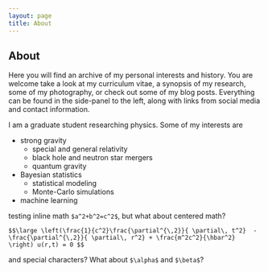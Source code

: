 ```yaml
---
layout: page
title: About
---
```


## About

Here you will find an archive of my personal interests and history. You are welcome take a look at my curriculum vitae, a synopsis of my research, some of my photography, or check out some of my blog posts. Everything can be found in the side-panel to the left, along with links from social media and contact information.

I am a graduate student researching physics. Some of my interests are

* strong gravity
  * special and general relativity
  * black hole and neutron star mergers
  * quantum gravity
* Bayesian statistics
  * statistical modeling
  * Monte-Carlo simulations
* machine learning

testing inline math `$a^2+b^2=c^2$`, but what about centered math?

`$$\large \left(\frac{1}{c^2}\frac{\partial^{\,2}}{ \partial\, t^2}  - \frac{\partial^{\,2}}{ \partial\, r^2} + \frac{m^2c^2}{\hbar^2} \right) u(r,t) = 0 $$`

and special characters? What about `$\alpha$` and `$\beta$`?
